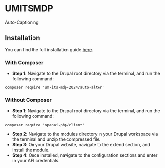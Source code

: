 # UMITSMDP

Auto-Captioning

## Installation

You can find the full installation guide [here](https://docs.google.com/document/d/1WQ6kuPxJwKT0QCmgmZpQoTQNcIn8FzIDwb7C7VXPPwM/edit).

### With Composer

- **Step 1**: Navigate to the Drupal root directory via the terminal, and run the following command:

```
composer require 'um-its-mdp-2024/auto-alter'
```

### Without Composer

- **Step 1**: Navigate to the Drupal root directory via the terminal, and run the following command:

```
composer require 'openai-php/client'
```

- **Step 2**: Navigate to the modules directory in your Drupal workspace via the terminal and unzip the compressed file.
- **Step 3**: On your Drupal website, navigate to the extend section, and install the module.
- **Step 4**: Once installed, navigate to the configuration sections and enter in your API credentials.
